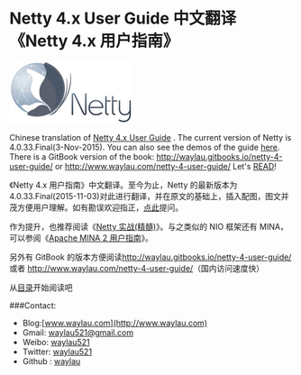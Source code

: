 # Netty 4.x User Guide 中文翻译《Netty 4.x 用户指南》

![](netty_logo.jpg)

Chinese translation of [Netty 4.x User Guide](http://netty.io/wiki/user-guide-for-4.x.html) . The current version of Netty is 4.0.33.Final(3-Nov-2015). You can also see the demos of the guide [here](https://github.com/waylau/netty-4-user-guide-demos). There is a GitBook version of the book: <http://waylau.gitbooks.io/netty-4-user-guide/> or <http://www.waylau.com/netty-4-user-guide/>
Let's [READ](SUMMARY.md)!

《Netty 4.x 用户指南》中文翻译。至今为止，Netty 的最新版本为 4.0.33.Final(2015-11-03)对此进行翻译，并在原文的基础上，插入配图，图文并茂方便用户理解。如有勘误欢迎指正，[点此](https://github.com/waylau/netty-4-user-guide/issues)提问。

作为提升，也推荐阅读《[Netty 实战(精髓)](https://github.com/waylau/essential-netty-in-action)》。与之类似的 NIO 框架还有 MINA，可以参阅《[Apache MINA 2 用户指南](https://github.com/waylau/apache-mina-2.x-user-guide)》。

另外有 GitBook 的版本方便阅读<http://waylau.gitbooks.io/netty-4-user-guide/> 或者 <http://www.waylau.com/netty-4-user-guide/>（国内访问速度快）

从[目录](SUMMARY.md)开始阅读吧

###Contact:

* Blog:[www.waylau.com](http://www.waylau.com)
* Gmail: [waylau521@gmail.com](mailto:waylau521@gmail.com)
* Weibo: [waylau521](http://weibo.com/waylau521)
* Twitter: [waylau521](https://twitter.com/waylau521)
* Github : [waylau](https://github.com/waylau)


